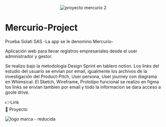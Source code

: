 <div align="center">

![proyecto mercurio 2](https://github.com/DIGORACCOON4279/MercurioGUI/assets/88150970/b5f1b4e3-5101-4a0d-b4fa-55239d3e8f7c)

</div> 
  
# Mercurio-Project

Prueba Solati SAS -La app se le denomino Mercurio-

Aplicación web para llevar registros empresariales desde el user administrador y gestor.

Se realizo bajo la metodología Design Sprint en tablero notion. Los links del estudio del usuario se envían por email, igualmente los archivos de la investigación del Product-Pitch, User persona, User journey con diagrama en Whimsical. El Sketch, Wireframe, Prototipo funcional se realizo en figma los links se envian tambien por email y todo la informacion se dara acceso a goole drive.

👉Link  </br>
🚀 Proyecto 


![logo marca - reducida](https://github.com/DIGORACCOON4279/MercurioGUI/assets/88150970/e8492f0f-bf40-4810-ab83-fea9f0dfe61e)
